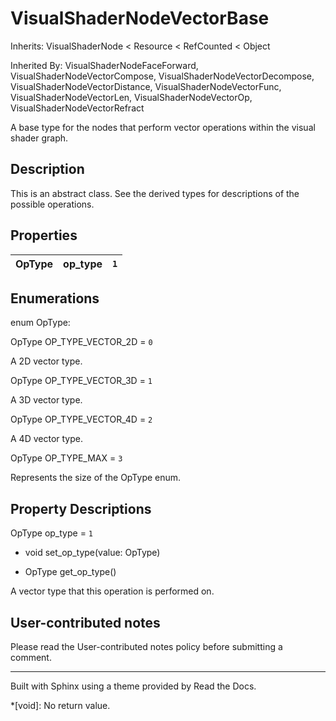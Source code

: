 # VisualShaderNodeVectorBase

Inherits: VisualShaderNode < Resource < RefCounted < Object

Inherited By: VisualShaderNodeFaceForward, VisualShaderNodeVectorCompose,
VisualShaderNodeVectorDecompose, VisualShaderNodeVectorDistance,
VisualShaderNodeVectorFunc, VisualShaderNodeVectorLen,
VisualShaderNodeVectorOp, VisualShaderNodeVectorRefract

A base type for the nodes that perform vector operations within the visual
shader graph.

## Description

This is an abstract class. See the derived types for descriptions of the
possible operations.

## Properties

OpType | op_type | `1`  
---|---|---  
  
## Enumerations

enum OpType:

OpType OP_TYPE_VECTOR_2D = `0`

A 2D vector type.

OpType OP_TYPE_VECTOR_3D = `1`

A 3D vector type.

OpType OP_TYPE_VECTOR_4D = `2`

A 4D vector type.

OpType OP_TYPE_MAX = `3`

Represents the size of the OpType enum.

## Property Descriptions

OpType op_type = `1`

  * void set_op_type(value: OpType)

  * OpType get_op_type()

A vector type that this operation is performed on.

## User-contributed notes

Please read the User-contributed notes policy before submitting a comment.

* * *

Built with Sphinx using a theme provided by Read the Docs.

  *[void]: No return value.

